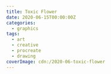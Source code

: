 ```yaml
---
title: Toxic Flower
date: 2020-06-15T00:00:00Z
categories:
  - graphics
tags:
  - art
  - creative
  - procreate
  - drawing
coverImage: cdn:/2020-06-toxic-flower
---
```


